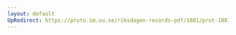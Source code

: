 ```yaml
---
layout: default
UpRedirect: https://pruto.im.uu.se/riksdagen-records-pdf/1881/prot-1881--fk--002.pdf
---
```

